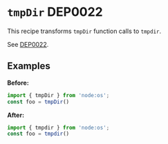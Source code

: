 # `tmpDir` DEP0022

This recipe transforms `tmpDir` function calls to `tmpdir`.

See [DEP0022](https://nodejs.org/docs/latest/api/deprecations.html#dep0022-ostmpdir).

## Examples

**Before:**
```js
import { tmpDir } from 'node:os';
const foo = tmpDir()
```

**After:**
```js
import { tmpdir } from 'node:os';
const foo = tmpdir()
```